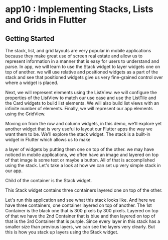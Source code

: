 # app10 : Implementing Stacks, Lists and Grids in Flutter

## Getting Started
The stack, list, and grid layouts are very popular in mobile applications because they make great use of screen real estate and allow us to represent information in a manner that is easy for users to understand and parse. In app, we will learn to use the Stack widget to layer widgets one on top of another. we will use relative and positioned widgets as a part of the stack and see that positioned widgets give us very fine-grained control over where a widget is placed. 

Next, we will represent elements using the ListView. we will configure the properties of the ListView to match our use case and use the ListTile and the Card widgets to build list elements. We will also build list views with an infinite number of elements. Finally, we will represent our app elements using the GridView.

Moving on from the row and column widgets, in this demo, we'll explore yet another widget that is very useful to layout our Flutter apps the way we want them to be. We'll explore the stack widget. The stack is a built-in widget in Flutter which allows us to make

a layer of widgets by putting them one on top of the other. we may have noticed in mobile applications, we often have an image and layered on top of that image is some text or maybe a button. All of that is accomplished using the stack. Let's take a look at how we can set up very simple stack in our app.

Child of the container is the Stack widget.

This Stack widget contains three containers layered one on top of the other. 

Let's run this application and see what this stack looks like. And here we have three containers, one container layered on top of another. The 1st Container is the black one that is 300 pixels by 300 pixels. Layered on top of that we have the 2nd Container that is blue and then layered on top of that is the 3rd Container that is purple. Since every layer in this stack has a smaller size than previous layers, we can see the layers very clearly. But this is how you stack up layers using the Stack widget.
